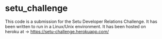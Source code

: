 # setu_challenge
This code is a submission for the Setu Developer Relations Challenge. It has been written to run in a Linux/Unix environment. It has been hosted on heroku at -> <https://setu-challenge.herokuapp.com/>
